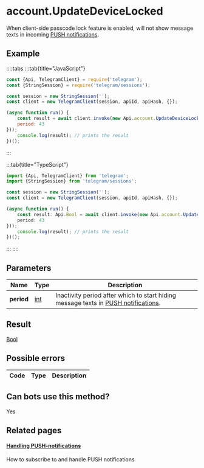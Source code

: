 # account.UpdateDeviceLocked

When client-side passcode lock feature is enabled, will not show message texts in incoming [PUSH notifications](https://core.telegram.org/api/push-updates).



## Example

::::tabs
:::tab{title="JavaScript"}
```js
const {Api, TelegramClient} = require('telegram');
const {StringSession} = require('telegram/sessions');

const session = new StringSession('');
const client = new TelegramClient(session, apiId, apiHash, {});

(async function run() {
    const result = await client.invoke(new Api.account.UpdateDeviceLocked({
    period: 43
}));
    console.log(result); // prints the result
})();
```
:::

:::tab{title="TypeScript"}
```ts
import {Api, TelegramClient} from 'telegram';
import {StringSession} from 'telegram/sessions';

const session = new StringSession('');
const client = new TelegramClient(session, apiId, apiHash, {});

(async function run() {
    const result: Api.Bool = await client.invoke(new Api.account.UpdateDeviceLocked({
    period: 43
}));
    console.log(result); // prints the result
})();
```
:::
::::



## Parameters

| Name | Type | Description |
| :--: | ---- | ----------- |
| **period** | [int](https://core.telegram.org/type/int) | Inactivity period after which to start hiding message texts in [PUSH notifications](https://core.telegram.org/api/push-updates). 


## Result

[Bool](https://core.telegram.org/type/Bool)



## Possible errors

| Code | Type | Description |
| :--: | ---- | ----------- |


## Can bots use this method?

Yes

## Related pages

#### [Handling PUSH-notifications](https://core.telegram.org/api/push-updates)

How to subscribe to and handle PUSH notifications




